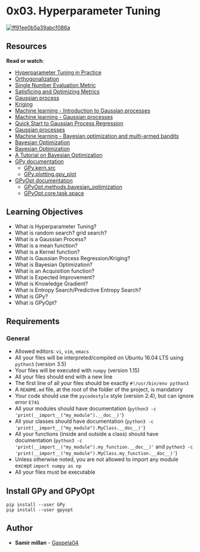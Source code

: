 <h1 class="gap">0x03. Hyperparameter Tuning</h1>

<article id="description" class="gap formatted-content">
    <p><a href="https://imgbb.com/"><img src="https://i.ibb.co/3TK6c78/ff91ee0b5a39abcf086a.jpg" alt="ff91ee0b5a39abcf086a" border="0"></a></p>

<h2>Resources</h2>

<p><strong>Read or watch</strong>:</p>

<ul>
<li><a href="/rltoken/LVmEm_zt83iEKEQ8D2_oaw" title="Hyperparameter Tuning in Practice" target="_blank">Hyperparameter Tuning in Practice</a></li>
<li><a href="/rltoken/1suHjfI2RmB7HGUkPe0qSA" title="Orthogonalization" target="_blank">Orthogonalization</a> </li>
<li><a href="/rltoken/mHDoDo0R2RgDsns-ho_B-Q" title="Single Number Evaluation Metric" target="_blank">Single Number Evaluation Metric</a> </li>
<li><a href="/rltoken/S-CqOTV5KvSz-6zgqVYSGQ" title="Satisficing and Optimizing Metrics" target="_blank">Satisficing and Optimizing Metrics</a> </li>
<li><a href="/rltoken/qJMsx3m-MecQGuHIiWmPVg" title="Gaussian process" target="_blank">Gaussian process</a></li>
<li><a href="/rltoken/jGdxmGdHXEATzO1ie3M2Zg" title="Kriging" target="_blank">Kriging</a></li>
<li><a href="/rltoken/k6HZ2Sg5pRuXPE05wmarfA" title="Machine learning - Introduction to Gaussian processes" target="_blank">Machine learning - Introduction to Gaussian processes</a> </li>
<li><a href="/rltoken/t3m8B0_XJTUYblxKW2qY-Q" title="Machine learning - Gaussian processes" target="_blank">Machine learning - Gaussian processes</a> </li>
<li><a href="/rltoken/4yLuCWiPvAUAmFUwNUi-lg" title="Quick Start to Gaussian Process Regression" target="_blank">Quick Start to Gaussian Process Regression</a></li>
<li><a href="/rltoken/3Xgwc7ddcXcBoRaurvfKXA" title="Gaussian processes" target="_blank">Gaussian processes</a></li>
<li><a href="/rltoken/r_AicUZLRVINuXAEiR0ugA" title="Machine learning - Bayesian optimization and multi-armed bandits" target="_blank">Machine learning - Bayesian optimization and multi-armed bandits</a> </li>
<li><a href="/rltoken/3nJ8PFZXkdbX33nMrDuuTA" title="Bayesian Optimization" target="_blank">Bayesian Optimization</a></li>
<li><a href="/rltoken/ICAbvZAnezCius35JPtixg" title="Bayesian Optimization" target="_blank">Bayesian Optimization</a></li>
<li><a href="/rltoken/Zg6LyIfrtOr-RWTMrGXhXw" title="A Tutorial on Bayesian Optimization" target="_blank">A Tutorial on Bayesian Optimization</a></li>
<li><a href="/rltoken/dArkynGcqzwjsxahKI4arg" title="GPy documentation" target="_blank">GPy documentation</a>

<ul>
<li><a href="/rltoken/CVHw9tEMXCKL_GQx7YcpcA" title="GPy.kern.src" target="_blank">GPy.kern.src</a></li>
<li><a href="/rltoken/a4u5-JZkKxHIIlbMafkixw" title="GPy.plotting.gpy_plot" target="_blank">GPy.plotting.gpy_plot</a></li>
</ul></li>
<li><a href="/rltoken/MxJBvbwWsx4Mo833htW5DQ" title="GPyOpt documentation" target="_blank">GPyOpt documentation</a>

<ul>
<li><a href="/rltoken/Dw6-zZ3eol5cHYh4kxHWgA" title="GPyOpt.methods.bayesian_optimization" target="_blank">GPyOpt.methods.bayesian_optimization</a></li>
<li><a href="/rltoken/v-zTr1M0n1ZI5jG4to2uPg" title="GPyOpt.core.task.space" target="_blank">GPyOpt.core.task.space</a></li>
</ul></li>
</ul>

<h2>Learning Objectives</h2>

<ul>
<li>What is Hyperparameter Tuning?</li>
<li>What is random search? grid search?</li>
<li>What is a Gaussian Process?</li>
<li>What is a mean function?</li>
<li>What is a Kernel function?</li>
<li>What is Gaussian Process Regression/Kriging?</li>
<li>What is Bayesian Optimization?</li>
<li>What is an Acquisition function?</li>
<li>What is Expected Improvement?</li>
<li>What is Knowledge Gradient?</li>
<li>What is Entropy Search/Predictive Entropy Search?</li>
<li>What is GPy?</li>
<li>What is GPyOpt?</li>
</ul>

<h2>Requirements</h2>

<h3>General</h3>

<ul>
<li>Allowed editors: <code>vi</code>, <code>vim</code>, <code>emacs</code></li>
<li>All your files will be interpreted/compiled on Ubuntu 16.04 LTS using <code>python3</code> (version 3.5)</li>
<li>Your files will be executed with <code>numpy</code> (version 1.15)</li>
<li>All your files should end with a new line</li>
<li>The first line of all your files should be exactly <code>#!/usr/bin/env python3</code></li>
<li>A <code>README.md</code> file, at the root of the folder of the project, is mandatory</li>
<li>Your code should use the <code>pycodestyle</code> style (version 2.4), but can ignore error <code>E741</code></li>
<li>All your modules should have documentation (<code>python3 -c 'print(__import__("my_module").__doc__)'</code>)</li>
<li>All your classes should have documentation (<code>python3 -c 'print(__import__("my_module").MyClass.__doc__)'</code>)</li>
<li>All your functions (inside and outside a class) should have documentation (<code>python3 -c 'print(__import__("my_module").my_function.__doc__)'</code> and <code>python3 -c 'print(__import__("my_module").MyClass.my_function.__doc__)'</code>)</li>
<li>Unless otherwise noted, you are not allowed to import any module except <code>import numpy as np</code></li>
<li>All your files must be executable</li>
</ul>

<h2>Install GPy and GPyOpt</h2>

<pre><code>pip install --user GPy
pip install --user gpyopt
</code></pre>

  </article>

## Author
* **Samir millan** - [Gaspela04](https://github.com/Gaspela04)
